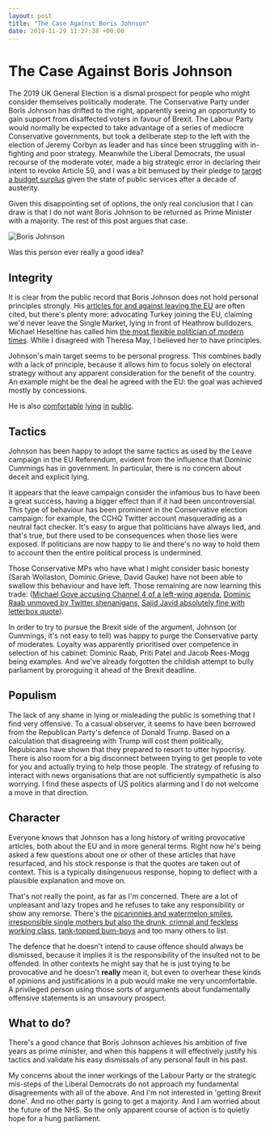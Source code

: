 ```yaml
---
layout: post
title: "The Case Against Boris Johnson"
date: 2019-11-29 11:27:38 +00:00
---
```


# The Case Against Boris Johnson

The 2019 UK General Election is a dismal prospect for people who might consider themselves politically moderate. The Conservative Party under Boris Johnson has
drifted to the right, apparently seeing an opportunity to gain support from disaffected voters in favour of Brexit. The Labour Party would
normally be expected to take advantage of a series of mediocre Conservative
governments, but took a deliberate step to the left with the election of Jeremy
Corbyn as leader and has since been struggling with in-fighting and poor
strategy. Meanwhile the Liberal Democrats, the usual recourse of the moderate
voter, made a big strategic error in declaring their intent to revoke Article
50, and I was a bit bemused by their pledge to
[target a budget surplus](https://www.bbc.co.uk/news/business-50480148) given
the state of public services after a decade of austerity.

Given this disappointing set of options, the only real conclusion that I can draw is that I do not want Boris Johnson to be returned as Prime Minister with a majority. The rest of this post argues that case.

<img src="https://i.dailymail.co.uk/1s/2019/11/24/00/21388174-7718951-image-a-28_1574553741999.jpg"
     alt="Boris Johnson"
     class="blog-img"/>
<p class="blog-img-caption">
Was this person ever really a good idea?
</p>

## Integrity

It is clear from the public record that Boris Johnson does not hold personal principles strongly. His [articles for and against leaving the EU](https://www.theguardian.com/politics/2016/oct/16/secret-boris-johnson-column-favoured-uk-remaining-in-eu) are often cited, but there's plenty more: advocating Turkey joining the EU, claiming we'd never leave the Single Market, lying in front of Heathrow bulldozers. Michael Heseltine has called him [the most flexible politician of modern times](https://www.expressandstar.com/news/uk-news/2019/11/27/heseltine-boris-johnson-is-the-most-flexible-politician-of-modern-times/). While I disagreed with Theresa May, I believed her to have principles.

Johnson's main target seems to be personal progress. This combines badly with a lack of principle, because it allows him to focus solely on electoral strategy without any apparent consideration for the benefit of the country. An example might be the deal he agreed with the EU: the goal was achieved mostly by concessions.

He is also [comfortable](https://boris-johnson-lies.com/were-not-just-upgrading-20-hospitals-but-we-are-building-40-new-hospitals) [lying](https://boris-johnson-lies.com/jeremy-corbyn-would-whack-corporation-tax-up-to-the-highest-in-europe) [in](https://boris-johnson-lies.com/we-are-getting-on-with-a-fantastic-program-20-hospital-upgrades-40-new) [public](https://www.huffingtonpost.co.uk/entry/boris-johnson-never-lies-claim_n_5de05465e4b00149f72c6b07?ri18n=true).

## Tactics

Johnson has been happy to adopt the same tactics as used by the Leave campaign in the EU Referendum, evident from the influence that Dominic Cummings has in government. In particular, there is no concern about deceit and explicit lying.

It appears that the leave campaign consider the infamous bus to have been a great success, having a bigger effect than if it had been uncontroversial. This type of behaviour has been prominent in the Conservative election campaign: for example, the CCHQ Twitter account masquerading as a neutral fact checker. It's easy to argue that politicians have always lied, and that's true, but there used to be consequences when those lies were exposed. If politicians are now happy to lie and there's no way to hold them to account then the entire political process is undermined.

Those Conservative MPs who have what I might consider basic honesty (Sarah Wollaston, Dominic Grieve, David Gauke) have not been able to swallow this behaviour and have left. Those remaining are now learning this trade: ([Michael Gove accusing Channel 4 of a left-wing agenda](https://www.channel4.com/news/michael-gove-interview-on-truth-lies-and-brexit), [Dominic Raab unmoved by Twitter shenanigans](https://www.bbc.co.uk/news/av/uk-politics-50487624/dominic-raab-on-factcheckuk-no-one-gives-a-toss-about-social-media-cut-and-thrust), [Sajid Javid absolutely fine with letterbox quote](https://www.theguardian.com/politics/2019/nov/26/javid-refuses-to-condemn-pms-slurs-against-muslim-women)).

In order to try to pursue the Brexit side of the argument, Johnson (or Cummings, it's not easy to tell) was happy to purge the Conservative party of moderates. Loyalty was apparently prioritised over competence in selection of his cabinet: Dominic Raab, Priti Patel and Jacob Rees-Mogg being examples. And we've already forgotten the childish attempt to bully parliament by proroguing it ahead of the Brexit deadline.

## Populism

The lack of any shame in lying or misleading the public is something that I find very offensive. To a casual observer, it seems to have been borrowed from the Republican Party's defence of Donald Trump. Based on a calculation that disagreeing with Trump will cost them politically, Repubicans have shown that they prepared to resort to utter hypocrisy. There is also room for a big disconnect between trying to get people to vote for you and actually trying to help those people. The strategy of refusing to interact with news organisations that are not sufficiently sympathetic is also worrying. I find these aspects of US politics alarming and I do not welcome a move in that direction.

## Character

Everyone knows that Johnson has a long history of writing provocative articles, both about the EU and in more general terms. Right now he's being asked a few questions about one or other of these articles that have resurfaced, and his stock response is that the quotes are taken out of context. This is a typically disingenuous response, hoping to deflect with a plausible explanation and move on.

That's not really the point, as far as I'm concerned. There are a lot of unpleasant and lazy tropes and he refuses to take any responsibility or show any remorse. There's the [picaninnies and watermelon smiles](https://www.theguardian.com/politics/2008/jan/23/london.race), [irresponsible single mothers but also the drunk, crimnal and feckless working class](https://www.huffingtonpost.co.uk/entry/boris-johnson-women-column-specatt_uk_5ddee7e2e4b0d50f329bd4af), [tank-topped bum-boys](https://www.pinknews.co.uk/2019/11/22/boris-johnson-refuses-apologise-tank-topped-bum-boys-jibe-again/) and too many others to list.

The defence that he doesn't intend to cause offence should always be dismissed, because it implies it is the responsibility of the insulted not to be offended. In other contexts he might say that he is just trying to be provocative and he doesn't **really** mean it, but even to overhear these kinds of opinions and justifications in a pub would make me very uncomfortable. A privileged person using those sorts of arguments about fundamentally offensive statements is an unsavoury prospect.

## What to do?

There's a good chance that Boris Johnson achieves his ambition of five years as prime minister, and when this happens it will effectively justify his tactics and validate his easy dismissals of any personal fault in his past.

My concerns about the inner workings of the Labour Party or the strategic mis-steps of the Liberal Democrats do not approach my fundamental disagreements with all of the above. And I'm not interested in 'getting Brexit done'. And no other party is going to get a majority. And I am worried about the future of the NHS. So the only apparent course of action is to quietly hope for a hung parliament.